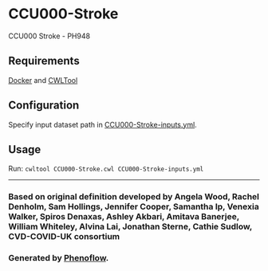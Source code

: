 # CCU000-Stroke

CCU000 Stroke - PH948

## Requirements

[Docker](https://docs.docker.com/install/) and [CWLTool](https://github.com/common-workflow-language/cwltool#install)

## Configuration

Specify input dataset path in [CCU000-Stroke-inputs.yml](CCU000-Stroke-inputs.yml).

## Usage

Run: `cwltool CCU000-Stroke.cwl CCU000-Stroke-inputs.yml`

***

### Based on original definition developed by Angela Wood, Rachel Denholm, Sam Hollings, Jennifer Cooper, Samantha Ip, Venexia Walker, Spiros Denaxas, Ashley Akbari, Amitava Banerjee, William Whiteley, Alvina Lai, Jonathan Sterne, Cathie Sudlow, CVD-COVID-UK consortium
### Generated by [Phenoflow](https://kclhi.org/phenoflow).
